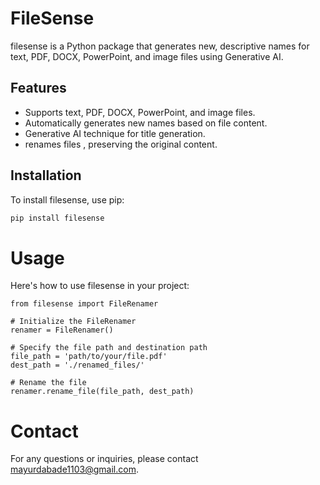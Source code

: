 # FileSense

filesense is a Python package that generates new, descriptive names for text, PDF, DOCX, PowerPoint, and image files using Generative AI.

## Features

- Supports text, PDF, DOCX, PowerPoint, and image files.
- Automatically generates new names based on file content.
- Generative AI technique for title generation.
- renames files , preserving the original content.

## Installation

To install filesense, use pip:

```bash
pip install filesense
```
# Usage
Here's how to use filesense in your project:
```
from filesense import FileRenamer

# Initialize the FileRenamer
renamer = FileRenamer()

# Specify the file path and destination path
file_path = 'path/to/your/file.pdf'
dest_path = './renamed_files/'

# Rename the file
renamer.rename_file(file_path, dest_path)
```


# Contact
For any questions or inquiries, please contact mayurdabade1103@gmail.com.
